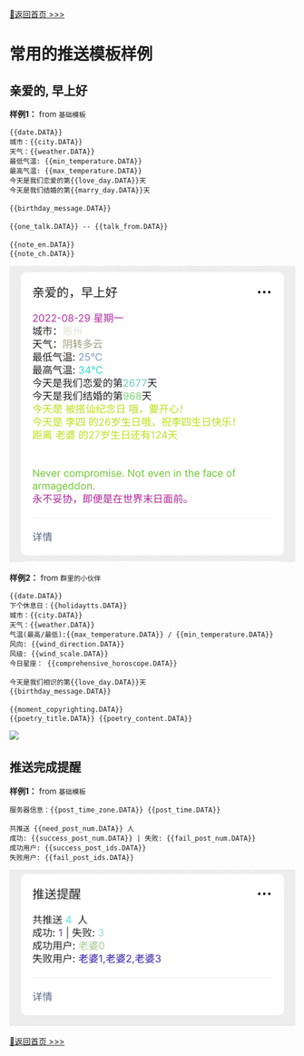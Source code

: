 [📌返回首页 >>>](../../README.md)

# 常用的推送模板样例

## 亲爱的, 早上好

**样例1：** from `基础模板`

```
{{date.DATA}} 
城市：{{city.DATA}} 
天气：{{weather.DATA}} 
最低气温: {{min_temperature.DATA}} 
最高气温: {{max_temperature.DATA}} 
今天是我们恋爱的第{{love_day.DATA}}天
今天是我们结婚的第{{marry_day.DATA}}天

{{birthday_message.DATA}}

{{one_talk.DATA}} -- {{talk_from.DATA}}

{{note_en.DATA}} 
{{note_ch.DATA}}
```

![](../../img/how-to-use/run-img.jpg)

**样例2：** from `群里的小伙伴`

```
{{date.DATA}} 
下个休息日：{{holidaytts.DATA}} 
城市：{{city.DATA}} 
天气：{{weather.DATA}} 
气温(最高/最低):{{max_temperature.DATA}} / {{min_temperature.DATA}} 
风向: {{wind_direction.DATA}} 
风级: {{wind_scale.DATA}} 
今日星座： {{comprehensive_horoscope.DATA}} 

今天是我们相识的第{{love_day.DATA}}天 
{{birthday_message.DATA}} 

{{moment_copyrighting.DATA}} 
{{poetry_title.DATA}} {{poetry_content.DATA}}
```
![](../img/exp-model/modal01.png)


## 推送完成提醒

**样例1：** from `基础模板`

```
服务器信息：{{post_time_zone.DATA}} {{post_time.DATA}}

共推送 {{need_post_num.DATA}} 人
成功: {{success_post_num.DATA}} | 失败: {{fail_post_num.DATA}}
成功用户: {{success_post_ids.DATA}}
失败用户: {{fail_post_ids.DATA}}
```

![](../../img/how-to-use/run-img-2.jpg)

[📌返回首页 >>>](../../README.md)